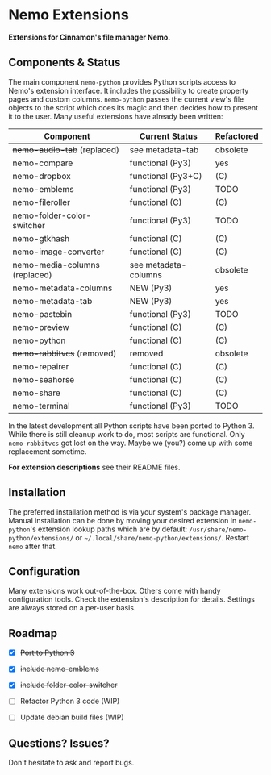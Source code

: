 # Nemo Extensions

**Extensions for Cinnamon's file manager Nemo.**


## Components & Status

The main component `nemo-python` provides Python scripts access to Nemo's
extension interface. It includes the possibility to create property pages
and custom columns. `nemo-python` passes the current view's file objects
to the script which does its magic and then decides how to present it to
the user.
Many useful extensions have already been written:

| Component                         | Current Status       | Refactored |
|-----------------------------------|----------------------|------------|
| ~~nemo-audio-tab~~ (replaced)     | see metadata-tab     | obsolete   |
| nemo-compare                      | functional (Py3)     | yes        |
| nemo-dropbox                      | functional (Py3+C)   | (C)        |
| nemo-emblems                      | functional (Py3)     | TODO       |
| nemo-fileroller                   | functional (C)       | (C)        |
| nemo-folder-color-switcher        | functional (Py3)     | TODO       |
| nemo-gtkhash                      | functional (C)       | (C)        |
| nemo-image-converter              | functional (C)       | (C)        |
| ~~nemo-media-columns~~ (replaced) | see metadata-columns | obsolete   |
| nemo-metadata-columns             | NEW (Py3)            | yes        |
| nemo-metadata-tab                 | NEW (Py3)            | yes        |
| nemo-pastebin                     | functional (Py3)     | TODO       |
| nemo-preview                      | functional (C)       | (C)        |
| nemo-python                       | functional (C)       | (C)        |
| ~~nemo-rabbitvcs~~ (removed)      | removed              | obsolete   |
| nemo-repairer                     | functional (C)       | (C)        |
| nemo-seahorse                     | functional (C)       | (C)        |
| nemo-share                        | functional (C)       | (C)        |
| nemo-terminal                     | functional (Py3)     | TODO       |


In the latest development all Python scripts have been ported to Python 3.
While there is still cleanup work to do, most scripts are functional.
Only `nemo-rabbitvcs` got lost on the way. Maybe we (you?) come up with
some replacement sometime.

**For extension descriptions** see their README files.


## Installation

The preferred installation method is via your system's package manager.
Manual installation can be done by moving your desired extension in
`nemo-python`'s extension lookup paths which are by default:
`/usr/share/nemo-python/extensions/` or
`~/.local/share/nemo-python/extensions/`.
Restart `nemo` after that.


## Configuration

Many extensions work out-of-the-box. Others come with handy configuration
tools. Check the extension's description for details. Settings are always
stored on a per-user basis.


## Roadmap

- [x] ~~Port to Python 3~~
- [x] ~~include nemo-emblems~~
- [x] ~~include folder-color-switcher~~
- [ ] Refactor Python 3 code (WIP)
- [ ] Update debian build files (WIP)


## Questions? Issues?

Don't hesitate to ask and report bugs.
